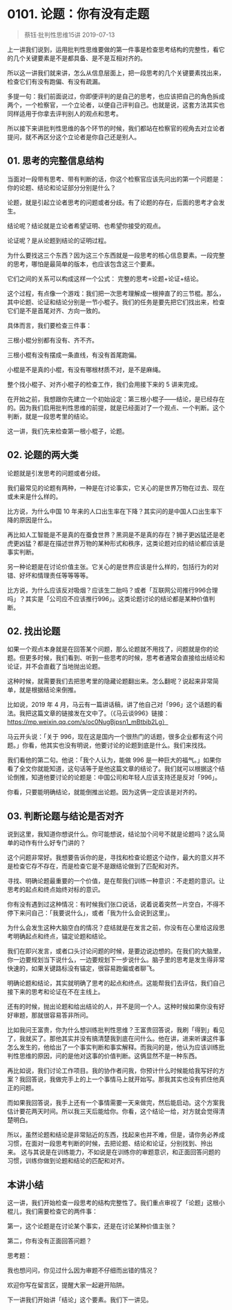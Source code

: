 # 0101. 论题：你有没有走题
> 蔡钰·批判性思维15讲
2019-07-13

上一讲我们说到，运用批判性思维要做的第一件事是检查思考结构的完整性，看它的几个关键要素是不是都具备、是不是互相对齐的。

所以这一讲我们就来讲，怎么从信息层面上，把一段思考的几个关键要素找出来，检查它们有没有跑偏、有没有疏漏。

多提一句：我们前面说过，你即便评判的是自己的思考，也应该把自己的角色拆成两个，一个检察官，一个立论者，以便自己评判自己。也就是说，这套方法其实也同样适用于你拿去评判别人的观点和思考。

所以接下来讲批判性思维的各个环节的时候，我们都站在检察官的视角去对立论者提问，就不再区分这个立论者是你自己还是别人。

## 01. 思考的完整信息结构

当面对一段带有思考、带有判断的话，你这个检察官应该先问出的第一个问题是：你的论题、结论和论证部分分别是什么？

论题，就是引起立论者思考的问题或者分歧。有了论题的存在，后面的思考才会发生。

结论呢？结论就是立论者希望证明、也希望你接受的观点。

论证呢？是从论题到结论的证明过程。

为什么要找这三个东西？因为这三个东西就是一段思考的核心信息要素。一段完整的思考，哪怕是最简单的版本，也应该包含这三个要素。

它们之间的关系可以构成这样一个公式： 完整的思考=论题+论证+结论。

这个过程，有点像一个游戏：我们把一次思考理解成一根抻直了的三节棍。那么，其中论题、论证和结论分别是一节小棍子。我们的任务是要先把它们找出来，检查它们是不是首尾对齐、方向一致的。

具体而言，我们要检查三件事：

三根小棍分别都有没有、齐不齐。

三根小棍有没有摆成一条直线，有没有首尾跑偏。

小棍是不是真的小棍，有没有哪根材质不对，是不是麻绳。

整个找小棍子、对齐小棍子的检查工作，我们会用接下来的 5 讲来完成。

在开始之前，我想跟你先建立一个初始设定：第三根小棍子——结论，是已经存在的。因为我们启用批判性思维的前提，就是已经面对了一个观点、一个判断。这个判断，就是一段思考里的结论。

这一讲，我们先来检查第一根小棍子，论题。

## 02. 论题的两大类

论题就是引发思考的问题或者分歧。

我们最常见的论题有两种，一种是在讨论事实，它关心的是世界万物在过去、现在或未来是什么样的。

比方说，为什么中国 10 年来的人口出生率在下降？其实问的是中国人口出生率下降的原因是什么。

再比如人工智能是不是真的在蚕食世界？黑洞是不是真的存在？狮子更凶猛还是老虎更凶猛？都是在描述世界万物的某种形式和秩序，这类论题对应的结论都应该是事实判断。

另一种论题是在讨论价值主张。它关心的是世界应该是什么样的，包括行为的对错、好坏和情理责任等等等等。

比方说，为什么应该反对吸烟？应该生二胎吗？或者「互联网公司推行996合理吗」？其实是「公司应不应该推行996」。这类论题讨论的结论都是某种价值判断。

## 02. 找出论题

如果一个观点本身就是在回答某个问题，那么论题就不用找了，问题就是你的论题。但更多时候，我们看到、听到一些思考的时候，思考者通常会直接给出结论和论证，并不会直截了当地抛出论题。

这种时候，就需要我们去把思考里的隐藏论题翻出来。怎么翻呢？说起来非常简单，就是根据结论来倒推。

比如说，2019 年 4 月，马云有一篇讲话稿，讲了他自己对「996」这个话题的看法。我把这篇文章的链接发在文中了。（《马云谈996》链接：https://mp.weixin.qq.com/s/oc0NugBjpsn1_mBtbib2Lg）

马云开头说：「关于 996，现在这是国内一个很热门的话题，很多企业都有这个问题。」你看，他其实也没有明说，他要讨论的论题到底是什么。我们来找找。

我们看他的第二句。他说：「我个人认为，能做 996 是一种巨大的福气。」如果你看了全文你就能知道，这句话等于是他这篇文章的结论了。我们就可以根据这个结论倒推，知道他要讨论的论题是：中国公司和年轻人应该支持还是反对「996」。

你看，只要能明确结论，就能倒推出论题。因为这俩一定应该是对齐的。

## 03. 判断论题与结论是否对齐

说到这里，我知道你想说什么。你可能想说，结论加个问号不就是论题吗？这么简单的动作有什么好专门讲的？

这个问题非常好。我想要告诉你的是，寻找和检查论题这个动作，最大的意义并不是检查它存不存在，而是检查它是不是跟结论做到了匹配和对齐。

寻找、明确论题最重要的一个价值，是在帮我们训练一种意识：不走题的意识。让思考的起点和终点始终对标的意识。

你有没有遇到过这种情况：有时候我们张口说话，说着说着突然一片空白，不得不停下来问自己：「我要说什么」，或者「我为什么会说到这里」。

为什么会发生这种大脑空白的情况？症结就是在发言之前，你没有在心里给这段思考明确起点和终点，锚定论题和结论。

我们在即兴发言，或者口头讨论问题的时候，是要边说边想的。在我们的大脑里，你一边要规划当下说什么，一边要规划下一步说什么。脑子里的思考是发生得非常快速的，如果关键路标没有锚定，很容易跑偏或者聊飞。

明确论题和结论，其实就明确了思考的起点和终点。这能帮我们去评估，我们自己接下来的思考和论证在不在主线上。

还有的时候，抛出论题和给出结论的人，并不是同一个人。这种时候如果你没有好好审题，那就很容易答非所问。

比如我问王富贵，你为什么想训练批判性思维？王富贵回答说，我刷「得到」看见了，我就买了。那他其实并没有搞清楚我到底在问什么。他在讲，进来听课这件事怎么发生的，他给出了一个事实判断和事实解释。而我问的是，他认为应该训练批判性思维的原因，问的是他对这事的价值判断。这俩显然不是一种东西。

再比如说，我们讨论工作项目。我的协作者问我，你预计什么时候能给我写好的方案？我回答说，我做完手上的上一个事情马上就开始写。那我其实也没有抓住他真正的问题。

而如果我回答说，我手上还有一个事情需要一天来做完，然后能启动。这个方案我估计要花两天时间。所以我三天后能给你。你看，这个结论一给，对方就会觉得清楚明白。

所以，虽然论题和结论是非常贴近的东西，找起来也并不难，但是，请你务必养成习惯，在面对一段思考判断的时候，去把论题、结论和论证，分别找到、拎出来。 这与其说是在训练能力，不如说是在训练你的审题意识，和正面回答问题的习惯，训练你做到论题和结论的匹配和对齐。

## 本讲小结

这一讲，我们开始检查一段思考的结构完整性了。我们重点审视了「论题」这根小棍儿，我们需要检查它的两件事：

第一，这个论题是在讨论某个事实，还是在讨论某种价值主张？

第二，你有没有正面回答问题？

思考题：

我也想问问，你见过什么因为审题不仔细而出错的情况？

欢迎你写在留言区，提醒大家一起避开陷阱。

下一讲我们开始讲「结论」这个要素。我们下一讲见。

